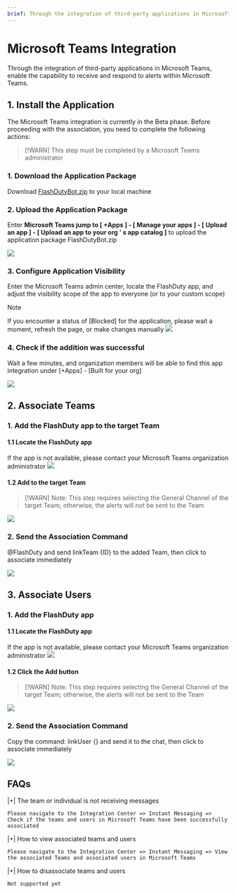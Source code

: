```yaml
---
brief: Through the integration of third-party applications in Microsoft Teams, enable the capability to receive and respond to alerts within Microsoft Teams
---
```


# Microsoft Teams Integration

Through the integration of third-party applications in Microsoft Teams, enable the capability to receive and respond to alerts within Microsoft Teams.
## 1. Install the Application

The Microsoft Teams integration is currently in the Beta phase. Before proceeding with the association, you need to complete the following actions:

> [!WARN]
> This step must be completed by a Microsoft Teams administrator

### 1. Download the Application Package
Download [FlashDutyBot.zip](https://fcpub-1301667576.cos.ap-nanjing.myqcloud.com/flashduty/integration/microsoft-teams/FlashDutyBot.zip) to your local machine

### 2. Upload the Application Package
Enter **Microsoft Teams jump to [ +Apps ] - [ Manage your apps ] - [ Upload an app ] - [ Upload an app to your org ' s app catalog ]** to upload the application package FlashDutyBot.zip

![](https://fcdoc.github.io/img/zh/flashduty/mixin/instant_messaging/microsoft_teams/1.avif)

### 3. Configure Application Visibility
Enter the Microsoft Teams admin center, locate the FlashDuty app, and adjust the visibility scope of the app to everyone (or to your custom scope)

> [!NOTE]
> If you encounter a status of [Blocked] for the application, please wait a moment, refresh the page, or make changes manually
![](https://fcdoc.github.io/img/zh/flashduty/mixin/instant_messaging/microsoft_teams/2.avif)

### 4. Check if the addition was successful
Wait a few minutes, and organization members will be able to find this app integration under [+Apps] - [Built for your org]

![](https://fcdoc.github.io/img/zh/flashduty/mixin/instant_messaging/microsoft_teams/3.avif)

## 2. Associate Teams

### 1. Add the FlashDuty app to the target Team

#### 1.1 Locate the FlashDuty app
If the app is not available, please contact your Microsoft Teams organization administrator
![](https://fcdoc.github.io/img/zh/flashduty/mixin/instant_messaging/microsoft_teams/3.avif)

#### 1.2 Add to the target Team
> [!WARN]
> Note: This step requires selecting the General Channel of the target Team; otherwise, the alerts will not be sent to the Team

![](https://fcdoc.github.io/img/zh/flashduty/mixin/instant_messaging/microsoft_teams/4.avif)

### 2. Send the Association Command
@FlashDuty and send linkTeam {ID} to the added Team, then click to associate immediately

![](https://fcdoc.github.io/img/zh/flashduty/mixin/instant_messaging/microsoft_teams/5.avif)

## 3. Associate Users

### 1. Add the FlashDuty app

#### 1.1 Locate the FlashDuty app
If the app is not available, please contact your Microsoft Teams organization administrator
![](https://fcdoc.github.io/img/zh/flashduty/mixin/instant_messaging/microsoft_teams/3.avif)

#### 1.2 Click the Add button
> [!WARN]
> Note: This step requires selecting the General Channel of the target Team; otherwise, the alerts will not be sent to the Team

![](https://fcdoc.github.io/img/zh/flashduty/mixin/instant_messaging/microsoft_teams/6.avif)

### 2. Send the Association Command
Copy the command: linkUser {} and send it to the chat, then click to associate immediately

![](https://fcdoc.github.io/img/zh/flashduty/mixin/instant_messaging/microsoft_teams/7.avif)

## FAQs

|+| The team or individual is not receiving messages

    Please navigate to the Integration Center => Instant Messaging => Check if the teams and users in Microsoft Teams have been successfully associated

|+| How to view associated teams and users

    Please navigate to the Integration Center => Instant Messaging => View the associated Teams and associated users in Microsoft Teams

|+| How to disassociate teams and users

    Not supported yet